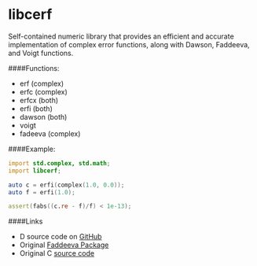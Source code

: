 libcerf
=======

Self-contained numeric library that provides an efficient and accurate implementation of complex error functions, along with Dawson, Faddeeva, and Voigt functions.

####Functions:
* erf (complex)
* erfc (complex)
* erfcx (both)
* erfi (both)
* dawson (both)
* voigt
* fadeeva (complex)


####Example:
```D
import std.complex, std.math;
import libcerf;

auto c = erfi(complex(1.0, 0.0));
auto f = erfi(1.0);

assert(fabs((c.re - f)/f) < 1e-13);
```

####Links
* D source code on [GitHub](http://github.com/9il/libcerf)
* Original [Faddeeva Package](http://ab-initio.mit.edu/wiki/index.php/Faddeeva_Package)
* Original C [source code](http://apps.jcns.fz-juelich.de/doku//sc/libcerf)
